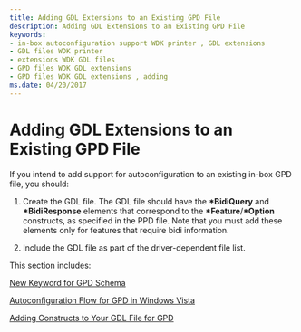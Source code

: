 ```yaml
---
title: Adding GDL Extensions to an Existing GPD File
description: Adding GDL Extensions to an Existing GPD File
keywords:
- in-box autoconfiguration support WDK printer , GDL extensions
- GDL files WDK printer
- extensions WDK GDL files
- GPD files WDK GDL extensions
- GPD files WDK GDL extensions , adding
ms.date: 04/20/2017
---
```


# Adding GDL Extensions to an Existing GPD File


If you intend to add support for autoconfiguration to an existing in-box GPD file, you should:

1.  Create the GDL file. The GDL file should have the **\*BidiQuery** and **\*BidiResponse** elements that correspond to the **\*Feature**/**\*Option** constructs, as specified in the PPD file. Note that you must add these elements only for features that require bidi information.

2.  Include the GDL file as part of the driver-dependent file list.

This section includes:

[New Keyword for GPD Schema](new-keyword-for-gpd-schema.md)

[Autoconfiguration Flow for GPD in Windows Vista](autoconfiguration-flow-for-gpd-in-windows-vista.md)

[Adding Constructs to Your GDL File for GPD](adding-constructs-to-your-gdl-file-for-gpd.md)

 

 




